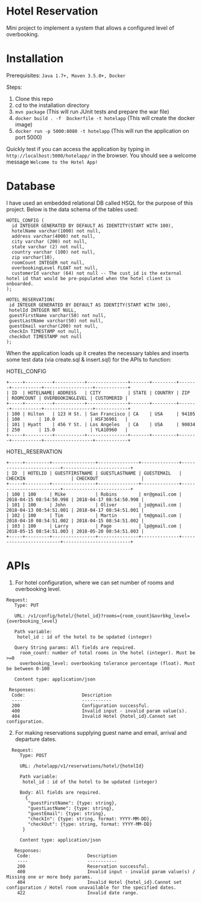 # Hotel Reservation
Mini project to implement a system that allows a configured level of overbooking.

# Installation
  Prerequisites: `Java 1.7+, Maven 3.5.0+, Docker` 
  
  Steps:
   1. Clone this repo
   2. cd to the installation directory
   3. `mvn package` (This will run JUnit tests and prepare the war file)
   4. `docker build . -f  Dockerfile -t hotelapp` (This will create the docker image)
   5. `docker run -p 5000:8080 -t hotelapp` (This will run the application on port 5000)
   
Quickly test if you can access the application by typing in `http://localhost:5000/hotelapp/` in the browser. You should see a welcome message  `Welcome to the Hotel App!`
   
   
# Database
I have used an embedded relational DB called HSQL for the purpose of this project. Below is the data schema of the tables used:
```
HOTEL_CONFIG (
  id INTEGER GENERATED BY DEFAULT AS IDENTITY(START WITH 100),
  hotelName varchar(1000) not null,
  address varchar(4000) not null,
  city varchar (200) not null,
  state varchar (2) not null,
  country varchar (100) not null,
  zip varchar(10),
  roomCount INTEGER not null,
  overbookingLevel FLOAT not null,
  customerId varchar (64) not null -- The cust_id is the external hotel id that would be pre-populated when the hotel client is onboarded.
);
```
```
HOTEL_RESERVATION(
 id INTEGER GENERATED BY DEFAULT AS IDENTITY(START WITH 100),
 hotelId INTEGER NOT NULL,
 guestFirstName varchar(50) not null,
 guestLastName varchar(50) not null,
 guestEmail varchar(200) not null,
 checkIn TIMESTAMP not null,
 checkOut TIMESTAMP not null
);
```
When the application loads up it creates the necessary tables and inserts some test data (via create.sql & insert.sql) for the APIs to function:

HOTEL_CONFIG
```
+-----+----------+-----------+---------------+-------+---------+-------+-----------+------------------+------------+
| ID  | HOTELNAME| ADDRESS   | CITY          | STATE | COUNTRY | ZIP   | ROOMCOUNT | OVERBOOKINGLEVEL | CUSTOMERID |
+-----+----------+-----------+---------------+-------+---------+-------+-----------+------------------+------------+
| 100 | Hilton   | 123 H St. | San Francisco | CA    | USA     | 94105 | 100       | 10.0             | HSF36901   |
| 101 | Hyatt    | 456 Y St. | Los Angeles   | CA    | USA     | 90034 | 250       | 15.0             | YLA10960   |
+-----+----------+-----------+---------------+-------+---------+-------+-----------+------------------+------------+

```
HOTEL_RESERVATION
```
+-----+---------+----------------+---------------+--------------+-------------------------+-------------------------+
| ID  | HOTELID | GUESTFIRSTNAME | GUESTLASTNAME | GUESTEMAIL   | CHECKIN                 | CHECKOUT                |
+-----+---------+----------------+---------------+--------------+-------------------------+-------------------------+
| 100 | 100     | Mike           | Robins        | mr@gmail.com | 2018-04-15 08:54:50.998 | 2018-04-17 08:54:50.998 |
| 101 | 100     | John           | Oliver        | jo@gmail.com | 2018-04-13 08:54:51.001 | 2018-04-17 08:54:51.001 |
| 102 | 100     | Tim            | Martin        | tm@gmail.com | 2018-04-10 08:54:51.002 | 2018-04-15 08:54:51.002 |
| 103 | 100     | Larry          | Page          | lp@gmail.com | 2018-05-15 08:54:51.003 | 2018-05-20 08:54:51.003 |
+-----+---------+----------------+---------------+--------------+-------------------------+-------------------------+
```

# APIs
1. For hotel configuration, where we can set number of rooms and overbooking level.
  ```
  Request: 
     Type: PUT
     
     URL: /v1/config/hotel/{hotel_id}?rooms={room_count}&ovrbkg_level={overbooking_level}
     
     Path variable:
      hotel_id : id of the hotel to be updated (integer)
     
     Query String params: All fields are required. 
       room_count: number of total rooms in the hotel (integer). Must be >=0
       overbooking_level: overbooking tolerance percentage (float). Must be between 0-100

     Content type: application/json   
     
   Responses:
    Code:                     Description
    ----                      -----------
    200                       Configuration successful.
    400                       Invalid input - invalid param value(s).
    404                       Invalid Hotel {hotel_id}.Cannot set configuration.
  ```   
 
2. For making reservations supplying guest name and email, arrival and departure dates.

```
  Request: 
     Type: POST
     
     URL: /hotelapp/v1/reservations/hotel/{hotelId}
     
     Path variable:
      hotel_id : id of the hotel to be updated (integer)
     
     Body: All fields are required.     
       {
        "guestFirstName": {type: string},
        "guestLastName": {type: string},
        "guestEmail": {type: string},
        "checkIn": {type: string, format: YYYY-MM-DD},
        "checkOut": {type: string, format: YYYY-MM-DD}
      }
      
     Content type: application/json   
     
   Responses:
    Code:                     Description
    ----                      -----------
    200                       Reservation successful.
    400                       Invalid input - invalid param value(s) / Missing one or more body params. 
    404                       Invalid Hotel {hotel_id}.Cannot set configuration / Hotel room unavailable for the specified dates.
    422                       Invalid date range. 
  ```   
